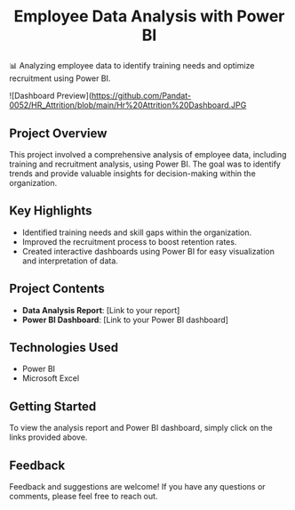 # <p align ="center"> Employee Data Analysis with Power BI

📊 Analyzing employee data to identify training needs and optimize recruitment using Power BI.

![Dashboard Preview](https://github.com/Pandat-0052/HR_Attrition/blob/main/Hr%20Attrition%20Dashboard.JPG

## Project Overview

This project involved a comprehensive analysis of employee data, including training and recruitment analysis, using Power BI. The goal was to identify trends and provide valuable insights for decision-making within the organization.

## Key Highlights

- Identified training needs and skill gaps within the organization.
- Improved the recruitment process to boost retention rates.
- Created interactive dashboards using Power BI for easy visualization and interpretation of data.

## Project Contents

- **Data Analysis Report**: [Link to your report]
- **Power BI Dashboard**: [Link to your Power BI dashboard]

## Technologies Used

- Power BI
- Microsoft Excel

## Getting Started

To view the analysis report and Power BI dashboard, simply click on the links provided above.

## Feedback

Feedback and suggestions are welcome! If you have any questions or comments, please feel free to reach out.




